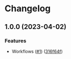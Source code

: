 # Changelog

## 1.0.0 (2023-04-02)


### Features

* Workflows ([#1](https://github.com/ethanrucinski/test-hinting-action/issues/1)) ([316f64f](https://github.com/ethanrucinski/test-hinting-action/commit/316f64f1040018f24905036e6bf9531fd6bc85d0))
